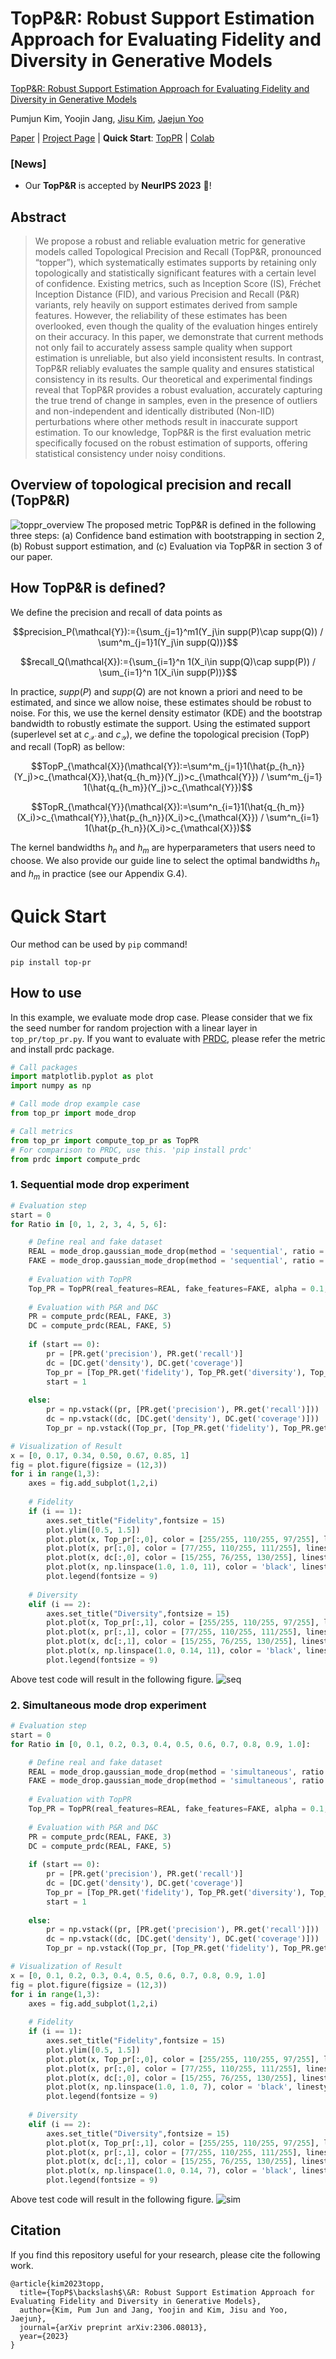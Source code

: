 # TopP&R: Robust Support Estimation Approach for Evaluating Fidelity and Diversity in Generative Models
[TopP&R: Robust Support Estimation Approach for Evaluating Fidelity and Diversity in Generative Models](https://arxiv.org/abs/2306.08013)

Pumjun Kim, Yoojin Jang, [Jisu Kim](https://jkim82133.github.io/), [Jaejun Yoo](https://scholar.google.co.kr/citations?hl=en&user=7NBlQw4AAAAJ)

[Paper](https://arxiv.org/abs/2306.08013) | [Project Page](https://lait-cvlab.github.io/TopPR/) | **Quick Start**: [TopPR](https://github.com/LAIT-CVLab/TopPR#quick-start) | [Colab](https://colab.research.google.com/drive/1Fq7L4PEwia3vbIi0kuUcS-2N_SfFFfLc?usp=sharing)
### [News]
* Our **TopP&R** is accepted by **NeurIPS 2023** 🎉!
## Abstract
> We propose a robust and reliable evaluation metric for generative models
called Topological Precision and Recall (TopP&R, pronounced “topper”), which
systematically estimates supports by retaining only topologically and statistically
significant features with a certain level of confidence. Existing metrics, such as
Inception Score (IS), Fréchet Inception Distance (FID), and various Precision
and Recall (P&R) variants, rely heavily on support estimates derived from sample
features. However, the reliability of these estimates has been overlooked, even
though the quality of the evaluation hinges entirely on their accuracy. In this
paper, we demonstrate that current methods not only fail to accurately assess
sample quality when support estimation is unreliable, but also yield inconsistent
results. In contrast, TopP&R reliably evaluates the sample quality and ensures
statistical consistency in its results. Our theoretical and experimental findings
reveal that TopP&R provides a robust evaluation, accurately capturing the true
trend of change in samples, even in the presence of outliers and non-independent
and identically distributed (Non-IID) perturbations where other methods result in
inaccurate support estimation. To our knowledge, TopP&R is the first evaluation
metric specifically focused on the robust estimation of supports, offering statistical
consistency under noisy conditions.

## Overview of topological precision and recall (TopP&R)
![toppr_overview](https://user-images.githubusercontent.com/102020840/203247514-3f64b9e6-bf74-434e-8c40-c6dfdfec7e59.png)
The proposed metric TopP&R is defined in the following three steps: (a) Confidence band estimation with bootstrapping in section 2,
(b) Robust support estimation, and (c) Evaluation via TopP&R in section 3 of our paper.

## How TopP&R is defined?
We define the precision and recall of data points as

$$precision_P(\mathcal{Y}):={\sum_{j=1}^m1(Y_j\in supp(P)\cap supp(Q)) / \sum^m_{j=1}1(Y_j\in supp(Q))}$$

$$recall_Q(\mathcal{X}):={\sum_{i=1}^n 1(X_i\in supp(Q)\cap supp(P)) / \sum_{i=1}^n 1(X_i\in supp(P))}$$

In practice, $supp(P)$ and $supp(Q)$ are not known a priori and need to be estimated, and since we allow noise,
these estimates should be robust to noise. For this, we use the kernel density estimator (KDE) and 
the bootstrap bandwidth to robustly estimate the support. 
Using the estimated support (superlevel set at $c_{\mathcal{X}}$ and $c_{\mathcal{Y}}$), we define
the topological precision (TopP) and recall (TopR) as bellow:

$$TopP_{\mathcal{X}}(\mathcal{Y}):=\sum^m_{j=1}1(\hat{p_{h_n}}(Y_j)>c_{\mathcal{X}},\hat{q_{h_m}}(Y_j)>c_{\mathcal{Y}}) / 
\sum^m_{j=1} 1(\hat{q_{h_m}}(Y_j)>c_{\mathcal{Y}})$$

$$TopR_{\mathcal{Y}}(\mathcal{X}):=\sum^n_{i=1}1(\hat{q_{h_m}}(X_i)>c_{\mathcal{Y}},\hat{p_{h_n}}(X_i)>c_{\mathcal{X}}) / 
\sum^n_{i=1} 1(\hat{p_{h_n}}(X_i)>c_{\mathcal{X}})$$

The kernel bandwidths $h_n$ and $h_m$ are hyperparameters that users need to choose. We also provide our guide line to select 
the optimal bandwidths $h_n$ and $h_m$ in practice (see our Appendix G.4).



# Quick Start
Our method can be used by `pip` command!
```
pip install top-pr
```

## How to use
In this example, we evaluate mode drop case. Please consider that we fix the seed number for random projection with a linear layer in `top_pr/top_pr.py`. If you want to evaluate with [PRDC](https://github.com/clovaai/generative-evaluation-prdc), please refer the metric and install prdc package. 
```python
# Call packages
import matplotlib.pyplot as plot
import numpy as np

# Call mode drop example case
from top_pr import mode_drop

# Call metrics
from top_pr import compute_top_pr as TopPR
# For comparison to PRDC, use this. 'pip install prdc'
from prdc import compute_prdc
```

### 1. Sequential mode drop experiment
```python
# Evaluation step
start = 0
for Ratio in [0, 1, 2, 3, 4, 5, 6]:

    # Define real and fake dataset
    REAL = mode_drop.gaussian_mode_drop(method = 'sequential', ratio = 0)
    FAKE = mode_drop.gaussian_mode_drop(method = 'sequential', ratio = Ratio)
        
    # Evaluation with TopPR
    Top_PR = TopPR(real_features=REAL, fake_features=FAKE, alpha = 0.1, kernel = "cosine", random_proj = True, f1_score = True)
        
    # Evaluation with P&R and D&C
    PR = compute_prdc(REAL, FAKE, 3)
    DC = compute_prdc(REAL, FAKE, 5)
        
    if (start == 0):
        pr = [PR.get('precision'), PR.get('recall')]
        dc = [DC.get('density'), DC.get('coverage')]
        Top_pr = [Top_PR.get('fidelity'), Top_PR.get('diversity'), Top_PR.get('Top_F1')]
        start = 1
            
    else:
        pr = np.vstack((pr, [PR.get('precision'), PR.get('recall')]))
        dc = np.vstack((dc, [DC.get('density'), DC.get('coverage')]))
        Top_pr = np.vstack((Top_pr, [Top_PR.get('fidelity'), Top_PR.get('diversity'), Top_PR.get('Top_F1')]))

# Visualization of Result
x = [0, 0.17, 0.34, 0.50, 0.67, 0.85, 1]
fig = plot.figure(figsize = (12,3))
for i in range(1,3):
    axes = fig.add_subplot(1,2,i)
    
    # Fidelity
    if (i == 1):
        axes.set_title("Fidelity",fontsize = 15)
        plot.ylim([0.5, 1.5])
        plot.plot(x, Top_pr[:,0], color = [255/255, 110/255, 97/255], linestyle = '-', linewidth = 3, marker = 'o', label = "TopP")
        plot.plot(x, pr[:,0], color = [77/255, 110/255, 111/255], linestyle = ':', linewidth = 3, marker = 'o', label = "precision (k=3)")
        plot.plot(x, dc[:,0], color = [15/255, 76/255, 130/255], linestyle = '-.', linewidth = 3, marker = 'o', label = "density (k=5)")
        plot.plot(x, np.linspace(1.0, 1.0, 11), color = 'black', linestyle = ':', linewidth = 2)
        plot.legend(fontsize = 9)
    
    # Diversity
    elif (i == 2):
        axes.set_title("Diversity",fontsize = 15)
        plot.plot(x, Top_pr[:,1], color = [255/255, 110/255, 97/255], linestyle = '-', linewidth = 3, marker = 'o', label = "TopR")
        plot.plot(x, pr[:,1], color = [77/255, 110/255, 111/255], linestyle = ':', linewidth = 3, marker = 'o', label = "recall (k=3)")
        plot.plot(x, dc[:,1], color = [15/255, 76/255, 130/255], linestyle = '-.', linewidth = 3, marker = 'o', label = "coverage (k=5)")
        plot.plot(x, np.linspace(1.0, 0.14, 11), color = 'black', linestyle = ':', linewidth = 2)
        plot.legend(fontsize = 9)
```
Above test code will result in the following figure.
![seq](https://user-images.githubusercontent.com/102020840/214468838-28557fdb-fb0f-49a4-8242-541afd3b7013.png)  


### 2. Simultaneous mode drop experiment
```python
# Evaluation step
start = 0
for Ratio in [0, 0.1, 0.2, 0.3, 0.4, 0.5, 0.6, 0.7, 0.8, 0.9, 1.0]:

    # Define real and fake dataset
    REAL = mode_drop.gaussian_mode_drop(method = 'simultaneous', ratio = 0)
    FAKE = mode_drop.gaussian_mode_drop(method = 'simultaneous', ratio = Ratio)
        
    # Evaluation with TopPR
    Top_PR = TopPR(real_features=REAL, fake_features=FAKE, alpha = 0.1, kernel = "cosine", random_proj = True, f1_score = True)
        
    # Evaluation with P&R and D&C
    PR = compute_prdc(REAL, FAKE, 3)
    DC = compute_prdc(REAL, FAKE, 5)
        
    if (start == 0):
        pr = [PR.get('precision'), PR.get('recall')]
        dc = [DC.get('density'), DC.get('coverage')]
        Top_pr = [Top_PR.get('fidelity'), Top_PR.get('diversity'), Top_PR.get('Top_F1')]
        start = 1
            
    else:
        pr = np.vstack((pr, [PR.get('precision'), PR.get('recall')]))
        dc = np.vstack((dc, [DC.get('density'), DC.get('coverage')]))
        Top_pr = np.vstack((Top_pr, [Top_PR.get('fidelity'), Top_PR.get('diversity'), Top_PR.get('Top_F1')]))

# Visualization of Result
x = [0, 0.1, 0.2, 0.3, 0.4, 0.5, 0.6, 0.7, 0.8, 0.9, 1.0]
fig = plot.figure(figsize = (12,3))
for i in range(1,3):
    axes = fig.add_subplot(1,2,i)
    
    # Fidelity
    if (i == 1):
        axes.set_title("Fidelity",fontsize = 15)
        plot.ylim([0.5, 1.5])
        plot.plot(x, Top_pr[:,0], color = [255/255, 110/255, 97/255], linestyle = '-', linewidth = 3, marker = 'o', label = "TopP")
        plot.plot(x, pr[:,0], color = [77/255, 110/255, 111/255], linestyle = ':', linewidth = 3, marker = 'o', label = "precision (k=3)")
        plot.plot(x, dc[:,0], color = [15/255, 76/255, 130/255], linestyle = '-.', linewidth = 3, marker = 'o', label = "density (k=5)")
        plot.plot(x, np.linspace(1.0, 1.0, 7), color = 'black', linestyle = ':', linewidth = 2)
        plot.legend(fontsize = 9)
    
    # Diversity
    elif (i == 2):
        axes.set_title("Diversity",fontsize = 15)
        plot.plot(x, Top_pr[:,1], color = [255/255, 110/255, 97/255], linestyle = '-', linewidth = 3, marker = 'o', label = "TopR")
        plot.plot(x, pr[:,1], color = [77/255, 110/255, 111/255], linestyle = ':', linewidth = 3, marker = 'o', label = "recall (k=3)")
        plot.plot(x, dc[:,1], color = [15/255, 76/255, 130/255], linestyle = '-.', linewidth = 3, marker = 'o', label = "coverage (k=5)")
        plot.plot(x, np.linspace(1.0, 0.14, 7), color = 'black', linestyle = ':', linewidth = 2)
        plot.legend(fontsize = 9)
```
Above test code will result in the following figure.
![sim](https://user-images.githubusercontent.com/102020840/214467800-e12678d1-96a5-4b92-939b-c2772f1c8023.png)

## Citation
If you find this repository useful for your research, please cite the following work.
```
@article{kim2023topp,
  title={TopP$\backslash$\&R: Robust Support Estimation Approach for Evaluating Fidelity and Diversity in Generative Models},
  author={Kim, Pum Jun and Jang, Yoojin and Kim, Jisu and Yoo, Jaejun},
  journal={arXiv preprint arXiv:2306.08013},
  year={2023}
}
```
